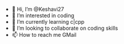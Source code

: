 - 👋 Hi, I’m @Keshavi27
- 👀 I’m interested in coding
- 🌱 I’m currently learning c|cpp
- 💞️ I’m looking to collaborate on coding skills
- 📫 How to reach me GMail

<!---
Keshavi27/Keshavi27 is a ✨ special ✨ repository because its `README.md` (this file) appears on your GitHub profile.
You can click the Preview link to take a look at your changes.
--->
